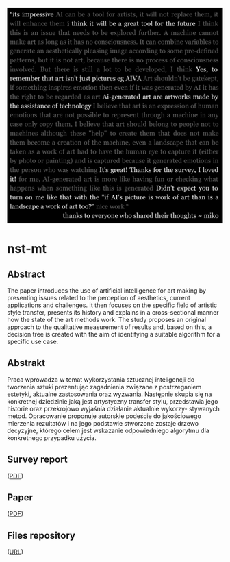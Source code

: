 ![insights](https://raw.githubusercontent.com/thezapalsky/witkacy/master/latex/p12.jpg)

# nst-mt

## Abstract
The paper introduces the use of artificial intelligence for art making by presenting issues related to the perception of aesthetics, current applications and challenges. It then focuses on the specific field of artistic style transfer, presents its history and explains in a cross-sectional manner how the state of the art methods work. The study proposes an original approach to the qualitative measurement of results and, based on this, a decision tree is created with the aim of identifying a suitable algorithm for a specific use case.

## Abstrakt
Praca wprowadza w temat wykorzystania sztucznej inteligencji do tworzenia sztuki prezentując zagadnienia związane z postrzeganiem estetyki, aktualne zastosowania oraz wyzwania. Następnie skupia się na konkretnej dziedzinie jaką jest artystyczny transfer stylu, przedstawia jego historie oraz przekrojowo wyjaśnia działanie aktualnie wykorzy- stywanych metod. Opracowanie proponuje autorskie podeście do jakościowego mierzenia rezultatów i na jego podstawie stworzone zostaje drzewo decyzyjne, którego celem jest wskazanie odpowiedniego algorytmu dla konkretnego przypadku użycia.

## Survey report
([PDF](https://github.com/thezapalsky/witkacy/blob/master/attachments/NST-report.pdf))

## Paper
([PDF](https://github.com/thezapalsky/witkacy/raw/master/mgr.pdf))

## Files repository
([URL](https://github.com/thezapalsky/witkacy))